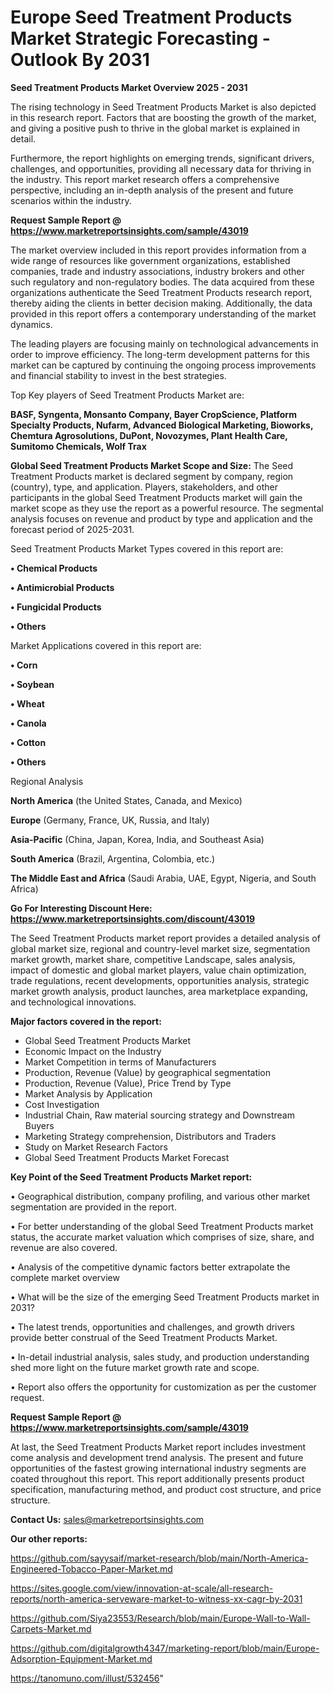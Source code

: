 # Europe Seed Treatment Products Market Strategic Forecasting - Outlook By 2031

<Strong> Seed Treatment Products Market Overview 2025 - 2031</strong>

The rising technology in Seed Treatment Products Market is also depicted in this research report. Factors that are boosting the growth of the market, and giving a positive push to thrive in the global market is explained in detail.

Furthermore, the report highlights on emerging trends, significant drivers, challenges, and opportunities, providing all necessary data for thriving in the industry. This report market research offers a comprehensive perspective, including an in-depth analysis of the present and future scenarios within the industry.

<strong>Request Sample Report @ <a href=https://www.marketreportsinsights.com/sample/43019>https://www.marketreportsinsights.com/sample/43019</a></strong>

The market overview included in this report provides information from a wide range of resources like government organizations, established companies, trade and industry associations, industry brokers and other such regulatory and non-regulatory bodies. The data acquired from these organizations authenticate the Seed Treatment Products research report, thereby aiding the clients in better decision making. Additionally, the data provided in this report offers a contemporary understanding of the market dynamics.

The leading players are focusing mainly on technological advancements in order to improve efficiency. The long-term development patterns for this market can be captured by continuing the ongoing process improvements and financial stability to invest in the best strategies.

Top Key players of Seed Treatment Products Market are:

<strong>BASF, Syngenta, Monsanto Company, Bayer CropScience, Platform Specialty Products, Nufarm, Advanced Biological Marketing, Bioworks, Chemtura Agrosolutions, DuPont, Novozymes, Plant Health Care, Sumitomo Chemicals, Wolf Trax</strong>

<strong><b>Global Seed Treatment Products Market Scope and Size:</b></strong>
The Seed Treatment Products market is declared segment by company, region (country), type, and application. Players, stakeholders, and other participants in the global Seed Treatment Products market will gain the market scope as they use the report as a powerful resource. The segmental analysis focuses on revenue and product by type and application and the forecast period of 2025-2031.

Seed Treatment Products Market Types covered in this report are:

<strong>•  Chemical Products

•  Antimicrobial Products

•  Fungicidal Products

•  Others</strong>

Market Applications covered in this report are:

<strong>•  Corn

•  Soybean

•  Wheat

•  Canola

•  Cotton

•  Others</strong> 

Regional Analysis

<strong>North America</strong> (the United States, Canada, and Mexico)

<strong>Europe</strong> (Germany, France, UK, Russia, and Italy)

<strong>Asia-Pacific</strong> (China, Japan, Korea, India, and Southeast Asia)

<strong>South America</strong> (Brazil, Argentina, Colombia, etc.)

<strong>The Middle East and Africa</strong> (Saudi Arabia, UAE, Egypt, Nigeria, and South Africa)

<strong>Go For Interesting Discount Here: <a href=https://www.marketreportsinsights.com/discount/43019>https://www.marketreportsinsights.com/discount/43019</a></strong>

The Seed Treatment Products market report provides a detailed analysis of global market size, regional and country-level market size, segmentation market growth, market share, competitive Landscape, sales analysis, impact of domestic and global market players, value chain optimization, trade regulations, recent developments, opportunities analysis, strategic market growth analysis, product launches, area marketplace expanding, and technological innovations.

<strong><b>Major factors covered in the report:</b></strong>
<ul>
  <li>Global Seed Treatment Products Market </li>
  <li>Economic Impact on the Industry</li>
  <li>Market Competition in terms of Manufacturers</li>
  <li>Production, Revenue (Value) by geographical segmentation</li>
  <li>Production, Revenue (Value), Price Trend by Type</li>
  <li>Market Analysis by Application</li>
  <li>Cost Investigation</li>
  <li>Industrial Chain, Raw material sourcing strategy and Downstream Buyers</li>
  <li>Marketing Strategy comprehension, Distributors and Traders</li>
  <li>Study on Market Research Factors</li>
  <li>Global Seed Treatment Products Market Forecast</li>
</ul>

<strong><b>Key Point of the Seed Treatment Products Market report:</b></strong>

• Geographical distribution, company profiling, and various other market segmentation are provided in the report.

• For better understanding of the global Seed Treatment Products market status, the accurate market valuation which comprises of size, share, and revenue are also covered.

• Analysis of the competitive dynamic factors better extrapolate the complete market overview

• What will be the size of the emerging Seed Treatment Products market in 2031?

• The latest trends, opportunities and challenges, and growth drivers provide better construal of the Seed Treatment Products Market.

• In-detail industrial analysis, sales study, and production understanding shed more light on the future market growth rate and scope.

• Report also offers the opportunity for customization as per the customer request.

<strong>Request Sample Report @ <a href=https://www.marketreportsinsights.com/sample/43019>https://www.marketreportsinsights.com/sample/43019</a></strong>

At last, the Seed Treatment Products Market report includes investment come analysis and development trend analysis. The present and future opportunities of the fastest growing international industry segments are coated throughout this report. This report additionally presents product specification, manufacturing method, and product cost structure, and price structure.

<strong>Contact Us:</strong>
sales@marketreportsinsights.com

<strong>Our other reports:</strong>

<a href=https://github.com/sayysaif/market-research/blob/main/North-America-Engineered-Tobacco-Paper-Market.md>https://github.com/sayysaif/market-research/blob/main/North-America-Engineered-Tobacco-Paper-Market.md</a>

<a href=https://sites.google.com/view/innovation-at-scale/all-research-reports/north-america-serveware-market-to-witness-xx-cagr-by-2031>https://sites.google.com/view/innovation-at-scale/all-research-reports/north-america-serveware-market-to-witness-xx-cagr-by-2031</a>

<a href=https://github.com/Siya23553/Research/blob/main/Europe-Wall-to-Wall-Carpets-Market.md>https://github.com/Siya23553/Research/blob/main/Europe-Wall-to-Wall-Carpets-Market.md</a>

<a href=https://github.com/digitalgrowth4347/marketing-report/blob/main/Europe-Adsorption-Equipment-Market.md>https://github.com/digitalgrowth4347/marketing-report/blob/main/Europe-Adsorption-Equipment-Market.md</a>

<a href=https://tanomuno.com/illust/532456>https://tanomuno.com/illust/532456</a>"
